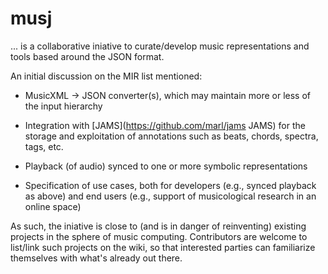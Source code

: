 # musj

... is a collaborative iniative to curate/develop music representations and tools based around the JSON format.

An initial discussion on the MIR list mentioned:

* MusicXML -> JSON converter(s), which may maintain more or less of the input hierarchy

* Integration with [JAMS](https://github.com/marl/jams JAMS) for the storage and exploitation of annotations such as beats, chords, spectra, tags, etc.

* Playback (of audio) synced to one or more symbolic representations

* Specification of use cases, both for developers (e.g., synced playback as above) and end users (e.g., support of musicological research in an online space)

As such, the iniative is close to (and is in danger of reinventing) existing projects in the sphere of music computing. Contributors are welcome to list/link such projects on the wiki, so that interested parties can familiarize themselves with what's already out there.

